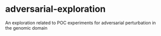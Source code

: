 # adversarial-exploration
An exploration related to POC experiments for adversarial perturbation in the genomic domain
